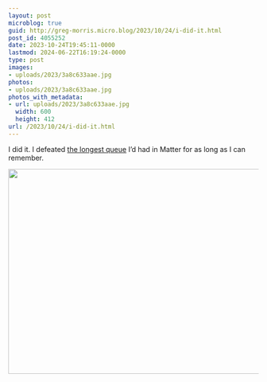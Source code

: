 ```yaml
---
layout: post
microblog: true
guid: http://greg-morris.micro.blog/2023/10/24/i-did-it.html
post_id: 4055252
date: 2023-10-24T19:45:11-0000
lastmod: 2024-06-22T16:19:24-0000
type: post
images:
- uploads/2023/3a8c633aae.jpg
photos:
- uploads/2023/3a8c633aae.jpg
photos_with_metadata:
- url: uploads/2023/3a8c633aae.jpg
  width: 600
  height: 412
url: /2023/10/24/i-did-it.html
---
```

I did it. I defeated [the longest queue](https://www.gr36.com/2023/10/23/i-dont-think.html) I’d had in Matter for as long as I can remember. 

<img src="uploads/2023/3a8c633aae.jpg" width="600" height="412" alt="">
